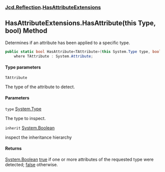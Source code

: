 ### [Jcd.Reflection](Jcd.Reflection.md 'Jcd.Reflection').[HasAttributeExtensions](HasAttributeExtensions.md 'Jcd.Reflection.HasAttributeExtensions')

## HasAttributeExtensions.HasAttribute<TAttribute>(this Type, bool) Method

Determines if an attribute has been applied to a specific type.

```csharp
public static bool HasAttribute<TAttribute>(this System.Type type, bool inherit=false)
    where TAttribute : System.Attribute;
```

#### Type parameters

<a name='Jcd.Reflection.HasAttributeExtensions.HasAttribute_TAttribute_(thisSystem.Type,bool).TAttribute'></a>

`TAttribute`

The type of the attribute to detect.

#### Parameters

<a name='Jcd.Reflection.HasAttributeExtensions.HasAttribute_TAttribute_(thisSystem.Type,bool).type'></a>

`type` [System.Type](https://docs.microsoft.com/en-us/dotnet/api/System.Type 'System.Type')

The type to inspect.

<a name='Jcd.Reflection.HasAttributeExtensions.HasAttribute_TAttribute_(thisSystem.Type,bool).inherit'></a>

`inherit` [System.Boolean](https://docs.microsoft.com/en-us/dotnet/api/System.Boolean 'System.Boolean')

inspect the inheritance hierarchy

#### Returns

[System.Boolean](https://docs.microsoft.com/en-us/dotnet/api/System.Boolean 'System.Boolean')
[true](https://docs.microsoft.com/en-us/dotnet/csharp/language-reference/builtin-types/bool 'https://docs.microsoft.com/en-us/dotnet/csharp/language-reference/builtin-types/bool')
if one or more attributes of the requested type were
detected; [false](https://docs.microsoft.com/en-us/dotnet/csharp/language-reference/builtin-types/bool 'https://docs.microsoft.com/en-us/dotnet/csharp/language-reference/builtin-types/bool')
otherwise.